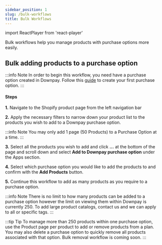 ```yaml
---
sidebar_position: 1
slug: /bulk-workflows
title: Bulk Workflows
---
```

import ReactPlayer from 'react-player'

Bulk workflows help you manage products with purchase options more easily.

## Bulk adding products to a purchase option

:::info Note
 In order to begin this workflow, you need have a purchase option created in Downpay. Follow this [guide](/create-options) to create your first purchase option.
:::

<ReactPlayer controls url='https://hypehound-public.s3.amazonaws.com/bulk_add_products.mov'/>

#### Steps

**1.** Navigate to the Shopify product page from the left navigation bar

**2.** Apply the necessary filters to narrow down your product list to the products you wish to add to a Downpay purchase option.

:::info Note
You may only add 1 page (50 Products) to a Purchase Option at a time.
:::

**3.** Select all the products you wish to add and click **...** at the bottom of the page and scroll down and select **Add to Downpay purchase option** under the Apps section.

**4.** Select which purchase option you would like to add the products to and confirm with the **Add Products** button. 

**5.** Continue this workflow to add as many products as you require to a purchase option.

:::info Note
There is no limit to how many products can be added to a purchase option however the limit on viewing them within Downpay is currently 250. To add large product catalogs, contact us and we can apply to all or specific tags.
:::

:::tip Tip
To manage more than 250 products within one purchase option, use the Product page per product to add or remove products from a plan. You may also delete a purchase option to quickly remove all products associated with that option. Bulk removal workflow is coming soon.
:::
